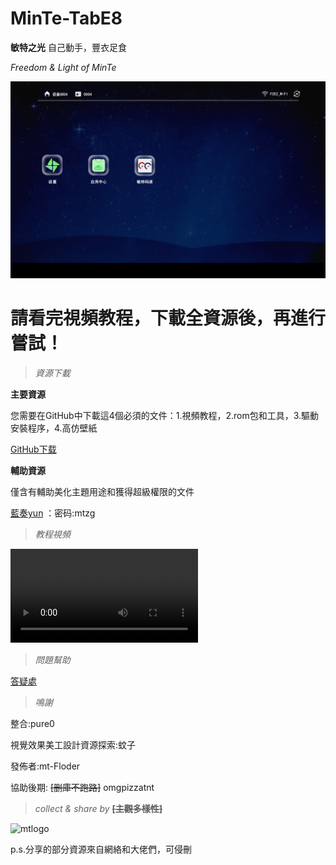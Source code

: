 # MinTe-TabE8

**敏特之光** 自己動手，豐衣足食

*Freedom &amp; Light of MinTe*

![效果預覽](https://github.com/MTfloder/MinTe-TabE8/blob/main/%E6%95%8F%E7%89%B9%E6%A1%8C%E9%9D%A27.0_%E6%97%A0%E5%AF%BC%E8%88%AA.png)

# **請看完視頻教程，下載全資源後，再進行嘗試！**

> *資源下載*

**主要資源**

您需要在GitHub中下載這4個必須的文件：1.視頻教程，2.rom包和工具，3.驅動安裝程序，4.高仿壁紙

[GitHub下载](https://github.com/MTfloder/MinTe-TabE8/releases)

**輔助資源**

僅含有輔助美化主題用途和獲得超級權限的文件

[藍奏yun](https://wws.lanzoui.com/b026il7uf) ：密码:mtzg

> *教程視頻*

![在線教程](https://github.com/MTfloder/MinTe-TabE8/releases/download/rush.lenovo.tabe8.video_v1-stable/rush_lenovo_tabe8_video_720P.mp4)

> *問題幫助*

[答疑處](https://github.com/MTfloder/MinTe-TabE8/issues)

> *鳴謝*

整合:pure0

視覺效果美工設計資源探索:蚊子

發佈者:mt-Floder

協助後期: ~~[删庫不跑路]~~ omgpizzatnt

> *collect &amp; share by* **~~[主觀多樣性]~~**

![mtlogo](https://github.com/MTfloder/DimensionNoQuit/blob/main/181ef1e6899666bd.png)

p.s.分享的部分資源來自網絡和大佬們，可侵刪
